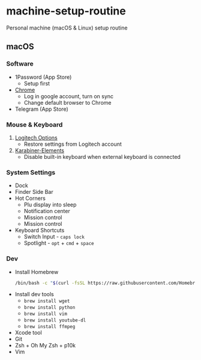 # machine-setup-routine
Personal machine (macOS &amp; Linux) setup routine

## macOS

### Software
- 1Password (App Store)
    - Setup first
- [Chrome](https://www.google.com/intl/en_sg/chrome/)
    - Log in google account, turn on sync
    - Change default browser to Chrome
- Telegram (App Store)

### Mouse & Keyboard
1. [Logitech Options](https://www.logitech.com/en-sg/product/options)
    - Restore settings from Logitech account
2. [Karabiner-Elements](https://karabiner-elements.pqrs.org/)
    - Disable built-in keyboard when external keyboard is connected

### System Settings
- Dock
- Finder Side Bar
- Hot Corners 
    - Plu display into sleep
    - Notification center
    - Mission control
    - Mission control
- Keyboard Shortcuts
    - Switch Input - `caps lock`
    - Spotlight - `opt` + `cmd` + `space`

### Dev
- Install Homebrew
    ```bash
    /bin/bash -c "$(curl -fsSL https://raw.githubusercontent.com/Homebrew/install/master/install.sh)"
    ```
- Install dev tools
    - `brew install wget`
    - `brew install python`
    - `brew install vim`
    - `brew install youtube-dl`
    - `brew install ffmpeg`
- Xcode tool
- Git 
- Zsh + Oh My Zsh + p10k
- Vim

